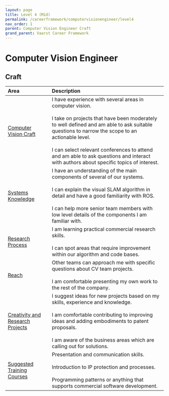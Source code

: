 ```yaml
---
layout: page
title: Level 4 (Mid)
permalink: /careerframework/computervisionengineer/level4
nav_order: 1
parent: Computer Vision Engineer Craft
grand_parent: Vaarst Career Framework
---
```


# Computer Vision Engineer

## Craft

|Area          | Description       |
|:-------------|:------------------|
| [Computer Vision Craft](/careerframework/computervisionengineer#computer-vision-craft) | I have experience with several areas in computer vision. <br><br> I take on projects that have been moderately to well defined and am able to ask suitable questions to narrow the scope to an actionable level. <br><br> I can select relevant conferences to attend and am able to ask questions and interact with authors about specific topics of interest.|
| [Systems Knowledge](/careerframework/computervisionengineer#systems-knowledge) | I have an understanding of the main components of several of our systems. <br><br> I can explain the visual SLAM algorithm in detail and have a good familiarity with ROS. <br><br> I can help more senior team members with low level details of the components I am familiar with. |
| [Research Process](/careerframework/computervisionengineer#research-process) | I am learning practical commercial research skills. <br><br> I can spot areas that require improvement within our algorithm and code bases. |
| [Reach](/careerframework/computervisionengineer#reach) | Other teams can approach me with specific questions about CV team projects. <br><br> I am comfortable presenting my own work to the rest of the company. |
| [Creativity and Research Projects](/careerframework/computervisionengineer#creativity-and-research-projects) | I suggest ideas for new projects based on my skills, experience and knowledge. <br><br> I am comfortable contributing to improving ideas and adding embodiments to patent proposals. <br><br> I am aware of the business areas which are calling out for solutions. |
| [Suggested Training Courses](/careerframework/computervisionengineer#suggested-training-courses) | Presentation and communication skills. <br><br> Introduction to IP protection and processes. <br><br> Programming patterns or anything that supports commercial software development. |
